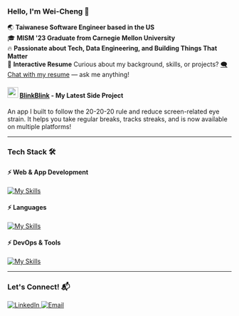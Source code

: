 ### Hello, I'm Wei-Cheng 👋  

🌏 **Taiwanese Software Engineer based in the US**  
🎓 **MISM '23 Graduate from Carnegie Mellon University**  
🔥 **Passionate about Tech, Data Engineering, and Building Things That Matter**  
🚀 **Interactive Resume**  Curious about my background, skills, or projects? [🗨️ Chat with my resume](https://chatgpt.com/share/67f5a7ad-04d8-8010-a9f1-9a768f84dc15) — ask me anything!

#### [<img src="https://github.com/user-attachments/assets/721ce601-b05d-448a-bb5e-4aa0573f633c" width="24">](https://blinkblinkapp.github.io/) **[BlinkBlink](https://blinkblinkapp.github.io/)** - My Latest Side Project

An app I built to follow the 20-20-20 rule and reduce screen-related eye strain. It helps you take regular breaks, tracks streaks, and is now available on multiple platforms!



---

### Tech Stack 🛠️  

#### ⚡ Web & App Development  
[![My Skills](https://skillicons.dev/icons?i=django,nest,express,react,vue,nodejs,electron,mysql,postgres,mongodb&perline=10)](https://skillicons.dev)  

#### ⚡ Languages  
[![My Skills](https://skillicons.dev/icons?i=py,java,js,typescript,go&perline=10)](https://skillicons.dev)  

#### ⚡ DevOps & Tools  
[![My Skills](https://skillicons.dev/icons?i=git,docker,kubernetes,heroku,aws,postman,githubactions,elasticsearch,redis&perline=10)](https://skillicons.dev)  

---

### Let's Connect! 📬  
<p>
	<a href="https://www.linkedin.com/in/weichengh/" target="_blank">
		<img alt="LinkedIn" src="https://img.shields.io/badge/LinkedIn-0077B5?style=for-the-badge&logo=linkedin&logoColor=white" />
	</a>
	<a href="mailto:andywh1996@gmail.com">
		<img alt="Email" src="https://img.shields.io/badge/Gmail-D14836?style=for-the-badge&logo=gmail&logoColor=white"/>
	</a>
</p>
